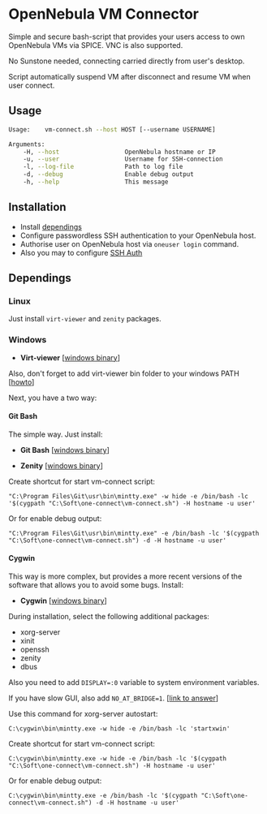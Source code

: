 # OpenNebula VM Connector

Simple and secure bash-script that provides your users access to own OpenNebula VMs via SPICE. VNC is also supported.

No Sunstone needed, connecting carried directly from user's desktop.

Script automatically suspend VM after disconnect and resume VM when user connect.

## Usage

```bash
Usage:    vm-connect.sh --host HOST [--username USERNAME]

Arguments:
    -H, --host                  OpenNebula hostname or IP
    -u, --user                  Username for SSH-connection
    -l, --log-file              Path to log file
    -d, --debug                 Enable debug output
    -h, --help                  This message
```

## Installation

* Install [dependings](#dependings)
* Configure passwordless SSH authentication to your OpenNebula host.
* Authorise user on OpenNebula host via `oneuser login` command.
* Also you may to configure [SSH Auth](http://docs.opennebula.org/4.12/administration/authentication/ssh_auth.html)

## Dependings

### Linux

Just install `virt-viewer` and `zenity` packages.

### Windows

* **Virt-viewer**
  [[windows binary](https://virt-manager.org/download/)]

Also, don't forget to add virt-viewer bin folder to your windows PATH [[howto](http://superuser.com/a/317638)]

Next, you have a two way:

#### Git Bash

The simple way. Just install:

* **Git Bash**
  [[windows binary](https://git-for-windows.github.io/)]

* **Zenity**
  [[windows binary](http://www.placella.com/software/zenity/#downloads)]

Create shortcut for start vm-connect script:

    "C:\Program Files\Git\usr\bin\mintty.exe" -w hide -e /bin/bash -lc '$(cygpath "C:\Soft\one-connect\vm-connect.sh") -H hostname -u user'

Or for enable debug output:

    "C:\Program Files\Git\usr\bin\mintty.exe" -e /bin/bash -lc '$(cygpath "C:\Soft\one-connect\vm-connect.sh") -d -H hostname -u user'

#### Cygwin 

This way is more complex, but provides a more recent versions of the software that allows you to avoid some bugs. Install:

* **Cygwin**
  [[windows binary](http://www.cygwin.com/install.html)]


During installation, select the following additional packages:
  - xorg-server
  - xinit
  - openssh
  - zenity
  - dbus

Also you need to add `DISPLAY=:0` variable to system environment variables.

If you have slow GUI, also add `NO_AT_BRIDGE=1`. [[link to answer](http://unix.stackexchange.com/a/268982/175694)]

Use this command for xorg-server autostart:

    C:\cygwin\bin\mintty.exe -w hide -e /bin/bash -lc 'startxwin'

Create shortcut for start vm-connect script:

    C:\cygwin\bin\mintty.exe -w hide -e /bin/bash -lc '$(cygpath "C:\Soft\one-connect\vm-connect.sh") -H hostname -u user'

Or for enable debug output:

    C:\cygwin\bin\mintty.exe -e /bin/bash -lc '$(cygpath "C:\Soft\one-connect\vm-connect.sh") -d -H hostname -u user'
